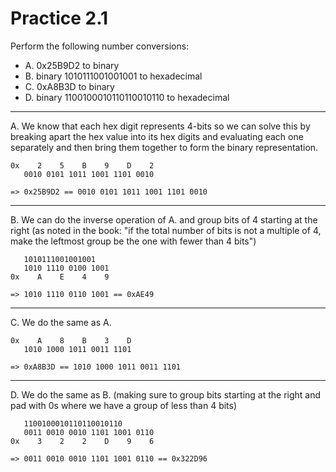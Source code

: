 # Practice 2.1

Perform the following number conversions:
- A. 0x25B9D2 to binary
- B. binary 1010111001001001 to hexadecimal
- C. 0xA8B3D to binary
- D. binary 1100100010110110010110 to hexadecimal

---

A. We know that each hex digit represents 4-bits so we can solve this by breaking apart the hex value into its hex digits and evaluating each one separately and then bring them together to form the binary representation.

```
0x    2    5    B    9    D    2
   0010 0101 1011 1001 1101 0010

=> 0x25B9D2 == 0010 0101 1011 1001 1101 0010
```
---

B. We can do the inverse operation of A. and group bits of 4 starting at the right (as noted in the book: "if the total number of bits is not a multiple of 4, make the leftmost group be the one with fewer than 4 bits")

```
   1010111001001001
   1010 1110 0100 1001
0x    A    E    4    9

=> 1010 1110 0110 1001 == 0xAE49 
```
---

C. We do the same as A.

```
0x    A    8    B    3    D
   1010 1000 1011 0011 1101

=> 0xA8B3D == 1010 1000 1011 0011 1101
```
---

D. We do the same as B. (making sure to group bits starting at the right and pad with 0s where we have a group of less than 4 bits)

```
   1100100010110110010110
   0011 0010 0010 1101 1001 0110
0x    3    2    2    D    9    6

=> 0011 0010 0010 1101 1001 0110 == 0x322D96
```

